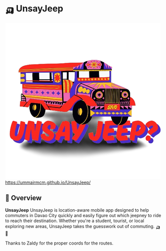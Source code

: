 # 🛺 UnsayJeep

![UnsayJeep Logo](https://github.com/ummairmcm/UnsayJeep/blob/7511b1d150e58db25a64c735788e7646d7f4a511/UnsayJeepLogo.png)
https://ummairmcm.github.io/UnsayJeep/

## 📍 Overview

**UnsayJeep** UnsayJeep is location-aware mobile app designed to help commuters in Davao City quickly and easily figure out which jeepney to ride to reach their destination. Whether you're a student, tourist, or local exploring new areas, UnsayJeep takes the guesswork out of commuting. 🛺📍



Thanks to Zaldy for the proper coords for the routes.
